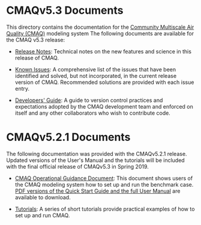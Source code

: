 CMAQv5.3 Documents 
==================

This directory contains the documentation for the [Community Multiscale Air Quality (CMAQ)](http://www.epa.gov/cmaq) modeling system
The following documents are available for the CMAQ v5.3 release:

- [Release Notes](Release_Notes/README.md): Technical notes on the new features and science in this release of CMAQ.  

- [Known Issues](Known_Issues/README.md): A comprehensive list of the issues that have been identified and solved, but not incorporated, in the current release version of CMAQ. Recommended solutions are provided with each issue entry.

- [Developers' Guide](Developers_Guide/CMAQ_Dev_Guide.md): A guide to version control practices and expectations adopted by the CMAQ development team and enforced on itself and any other collaborators who wish to contribute code.


CMAQv5.2.1 Documents 
==================

The following documentation was provided with the CMAQv5.2.1 release.  Updated versions of the User's Manual and the tutorials will be included with the final official release of CMAQv5.3 in Spring 2019. 

- [CMAQ Operational Guidance Document](User_Manual/README.md): This document shows users of the CMAQ modeling system how to set up and run the benchmark case. [PDF versions of the Quick Start Guide and the full User Manual](User_Manual/PDF) are available to download.

- [Tutorials](Tutorials/README.md): A series of short tutorials provide practical examples of how to set up and run CMAQ. 
